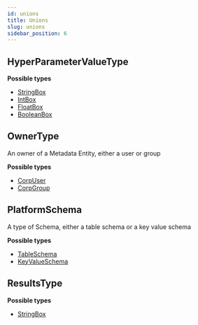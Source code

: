 ```yaml
---
id: unions
title: Unions
slug: unions
sidebar_position: 6
---
```


## HyperParameterValueType



<p style={{ marginBottom: "0.4em" }}><strong>Possible types</strong></p>

- [StringBox](/docs/graphql/objects#stringbox)
- [IntBox](/docs/graphql/objects#intbox)
- [FloatBox](/docs/graphql/objects#floatbox)
- [BooleanBox](/docs/graphql/objects#booleanbox)

## OwnerType

An owner of a Metadata Entity, either a user or group

<p style={{ marginBottom: "0.4em" }}><strong>Possible types</strong></p>

- [CorpUser](/docs/graphql/objects#corpuser)
- [CorpGroup](/docs/graphql/objects#corpgroup)

## PlatformSchema

A type of Schema, either a table schema or a key value schema

<p style={{ marginBottom: "0.4em" }}><strong>Possible types</strong></p>

- [TableSchema](/docs/graphql/objects#tableschema)
- [KeyValueSchema](/docs/graphql/objects#keyvalueschema)

## ResultsType



<p style={{ marginBottom: "0.4em" }}><strong>Possible types</strong></p>

- [StringBox](/docs/graphql/objects#stringbox)

